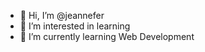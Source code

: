 - 👋 Hi, I’m @jeannefer
- 👀 I’m interested in learning
- 🌱 I’m currently learning Web Development

<!---
jeannefer/jeannefer is a ✨ special ✨ repository because its `README.md` (this file) appears on your GitHub profile.
You can click the Preview link to take a look at your changes.
--->

